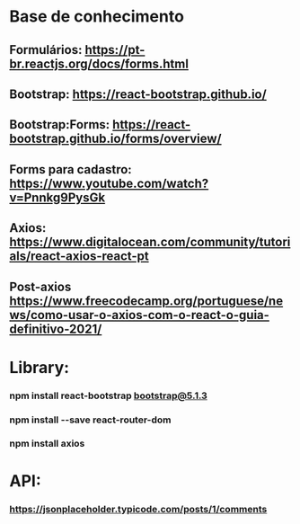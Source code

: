 # Base de conhecimento 

## Formulários: https://pt-br.reactjs.org/docs/forms.html
## Bootstrap: https://react-bootstrap.github.io/
## Bootstrap:Forms: https://react-bootstrap.github.io/forms/overview/
## Forms para cadastro: https://www.youtube.com/watch?v=Pnnkg9PysGk
## Axios: https://www.digitalocean.com/community/tutorials/react-axios-react-pt
## Post-axios https://www.freecodecamp.org/portuguese/news/como-usar-o-axios-com-o-react-o-guia-definitivo-2021/

# Library:
### npm install react-bootstrap bootstrap@5.1.3
### npm install --save react-router-dom
### npm install axios

# API:
### https://jsonplaceholder.typicode.com/posts/1/comments